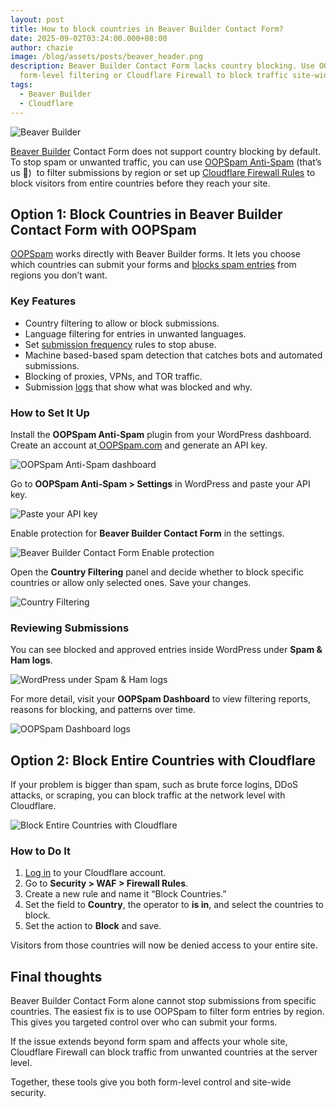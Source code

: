 ```yaml
---
layout: post
title: How to block countries in Beaver Builder Contact Form?
date: 2025-09-02T03:24:00.000+08:00
author: chazie
image: /blog/assets/posts/beaver_header.png
description: Beaver Builder Contact Form lacks country blocking. Use OOPSpam for
  form-level filtering or Cloudflare Firewall to block traffic site-wide.
tags:
  - Beaver Builder
  - Cloudflare
---
```

![Beaver Builder](/blog/assets/posts/beaver-builder-wordpress.png "Beaver Builder")

[Beaver Builder](https://www.wpbeaverbuilder.com/) Contact Form does not support country blocking by default. To stop spam or unwanted traffic, you can use [OOPSpam Anti-Spam](https://wordpress.org/plugins/oopspam-anti-spam/) (that’s us 👋)  to filter submissions by region or set up [Cloudflare Firewall Rules](https://developers.cloudflare.com/firewall/) to block visitors from entire countries before they reach your site.

## **Option 1: Block Countries in Beaver Builder Contact Form with OOPSpam**

[OOPSpam](https://www.oopspam.com/) works directly with Beaver Builder forms. It lets you choose which countries can submit your forms and [blocks spam entries](https://www.oopspam.com/blog/spam-protection-for-beaver-builder) from regions you don’t want.

### **Key Features**

* Country filtering to allow or block submissions.
* Language filtering for entries in unwanted languages.
* Set [submission frequency](https://www.oopspam.com/blog/protecting-forms-with-rate-limiting-in-wordpress-using-oopspam) rules to stop abuse.
* Machine based-based spam detection that catches bots and automated submissions.
* Blocking of proxies, VPNs, and TOR traffic.
* Submission [logs](https://help.oopspam.com/wordpress/form-entries/) that show what was blocked and why.

### **How to Set It Up**

Install the **OOPSpam Anti-Spam** plugin from your WordPress dashboard. Create an account at[ OOPSpam.com](https://app.oopspam.com/Identity/Account/Login) and generate an API key.

![OOPSpam Anti-Spam dashboard](/blog/assets/posts/oopspam-dashboard-api.png "OOPSpam Anti-Spam dashboard")

Go to **OOPSpam Anti-Spam > Settings** in WordPress and paste your API key.

![Paste your API key](/blog/assets/posts/oopspam-api-key.png "Paste your API key")

Enable protection for **Beaver Builder Contact Form** in the settings.

![Beaver Builder Contact Form Enable protection](/blog/assets/posts/beaver-builder-protection.png "Beaver Builder Contact Form Enable protection")

Open the **Country Filtering** panel and decide whether to block specific countries or allow only selected ones. Save your changes.

![Country Filtering](/blog/assets/posts/country-filtering-settings.png "Country Filtering")

### **Reviewing Submissions**

You can see blocked and approved entries inside WordPress under **Spam & Ham logs**. 

![WordPress under Spam & Ham logs](/blog/assets/posts/form-spam-entries-oopspam.png "WordPress under Spam & Ham logs")

For more detail, visit your **OOPSpam Dashboard** to view filtering reports, reasons for blocking, and patterns over time.

![OOPSpam Dashboard logs](/blog/assets/posts/screenshot-1.png "OOPSpam dashboard logs")

## **Option 2: Block Entire Countries with Cloudflare**

If your problem is bigger than spam, such as brute force logins, DDoS attacks, or scraping, you can block traffic at the network level with Cloudflare.

![Block Entire Countries with Cloudflare](/blog/assets/posts/blocking-countries-in-cloudflare.png "Block Entire Countries with Cloudflare")

### **How to Do It**

1. [Log in](https://dash.cloudflare.com/login) to your Cloudflare account.
2. Go to **Security > WAF > Firewall Rules**.
3. Create a new rule and name it “Block Countries.”
4. Set the field to **Country**, the operator to **is in**, and select the countries to block.
5. Set the action to **Block** and save.

Visitors from those countries will now be denied access to your entire site.

## **Final thoughts**

Beaver Builder Contact Form alone cannot stop submissions from specific countries. The easiest fix is to use OOPSpam to filter form entries by region. This gives you targeted control over who can submit your forms.

If the issue extends beyond form spam and affects your whole site, Cloudflare Firewall can block traffic from unwanted countries at the server level.

Together, these tools give you both form-level control and site-wide security.
